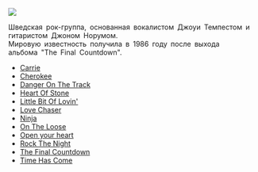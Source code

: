 ![](/songs/def/Europe/europe.jpg)  

Шведская рок-группа, основанная вокалистом Джоуи Темпестом и гитаристом Джоном Норумом.  
Мировую известность получила в 1986 году после выхода альбома "The Final Countdown".

* [Carrie](/songs/def/Europe/Carrie)
* [Cherokee](/songs/def/Europe/Cherokee)
* [Danger On The Track](/songs/def/Europe/Danger%20On%20The%20Track)
* [Heart Of Stone](/songs/def/Europe/Heart%20Of%20Stone)
* [Little Bit Of Lovin'](/songs/def/Europe/Little%20Bit%20Of%20Lovin')
* [Love Chaser](/songs/def/Europe/Love%20Chaser)
* [Ninja](/songs/def/Europe/Ninja)
* [On The Loose](/songs/def/Europe/On%20The%20Loose)
* [Open your heart](/songs/def/Europe/Open%20your%20heart)
* [Rock The Night](/songs/def/Europe/Rock%20The%20Night)
* [The Final Countdown](/songs/def/Europe/The%20Final%20Countdown)
* [Time Has Come](/songs/def/Europe/Time%20Has%20Come)